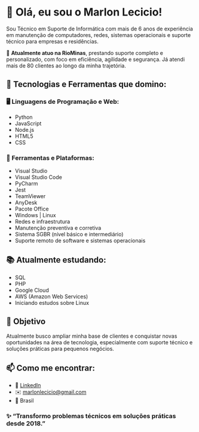 
# 👋 Olá, eu sou o Marlon Lecicio!

Sou Técnico em Suporte de Informática com mais de 6 anos de experiência em manutenção de computadores, redes, sistemas operacionais e suporte técnico para empresas e residências.

💼 **Atualmente atuo na RioMinas**, prestando suporte completo e personalizado, com foco em eficiência, agilidade e segurança. Já atendi mais de 80 clientes ao longo da minha trajetória.

## 🚀 Tecnologias e Ferramentas que domino:

### 🖥️ Linguagens de Programação e Web:
- Python
- JavaScript
- Node.js
- HTML5
- CSS

### 🧰 Ferramentas e Plataformas:
- Visual Studio
- Visual Studio Code
- PyCharm
- Jest
- TeamViewer
- AnyDesk
- Pacote Office
- Windows | Linux
- Redes e infraestrutura
- Manutenção preventiva e corretiva
- Sistema SGBR (nível básico e intermediário)
- Suporte remoto de software e sistemas operacionais

## 📚 Atualmente estudando:
- SQL
- PHP
- Google Cloud
- AWS (Amazon Web Services)
- Iniciando estudos sobre Linux

## 🎯 Objetivo
Atualmente busco ampliar minha base de clientes e conquistar novas oportunidades na área de tecnologia, especialmente com suporte técnico e soluções práticas para pequenos negócios.

## 📫 Como me encontrar:
- 💼 [LinkedIn](https://www.linkedin.com/in/marlon-lecicio-lopes-6b854b175)
- ✉️ marlonlecicio@gmail.com
- 📍 Brasil

### ✨ “Transformo problemas técnicos em soluções práticas desde 2018.”
